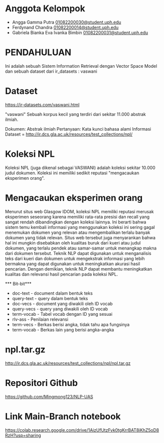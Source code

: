 # Anggota Kelompok
- Angga Gamma Putra 01082200030@student.uph.edu
- Ferdynand Chandra 01082200014@student.uph.edu
- Gabriela Bianka Eva Ivanka Bimbin 01082200031@student.uph.edu

# PENDAHULUAN
Ini adalah sebuah Sistem Information Retrieval dengan Vector Space Model dan sebuah dataset dari ir_datasets : vaswani

# Dataset
https://ir-datasets.com/vaswani.html

"vaswani"
Sebuah korpus kecil yang terdiri dari sekitar 11.000 abstrak ilmiah.

Dokumen: Abstrak ilmiah
Pertanyaan: Kata kunci bahasa alami
Informasi Dataset = http://ir.dcs.gla.ac.uk/resources/test_collections/npl/
 
# Koleksi NPL
Koleksi NPL (juga dikenal sebagai VASWANI) adalah koleksi sekitar 10.000 judul dokumen. Koleksi ini memiliki sedikit reputasi "mengacaukan eksperimen orang".

# Mengacaukan eksperimen orang
Menurut situs web Glasgow IDOM, koleksi NPL memiliki reputasi merusak eksperimen seseorang karena memiliki rata-rata presisi dan recall yang sangat rendah dibandingkan dengan koleksi lainnya. Ini berarti bahwa sistem temu kembali informasi yang menggunakan koleksi ini sering gagal menemukan dokumen yang relevan atau mengembalikan terlalu banyak dokumen yang tidak relevan. Situs web tersebut juga menyarankan bahwa hal ini mungkin disebabkan oleh kualitas buruk dari kueri atau judul dokumen, yang terlalu pendek atau samar-samar untuk menangkap makna dari dokumen tersebut. 
Teknik NLP dapat digunakan untuk menganalisis teks dari kueri dan dokumen untuk mengekstrak informasi yang lebih bermakna yang dapat digunakan untuk meningkatkan akurasi hasil pencarian. Dengan demikian, teknik NLP dapat membantu meningkatkan kualitas dan relevansi hasil pencarian pada koleksi NPL.

*** Bit-bit***
- doc-text - document dalam bentuk teks
- query-text - query dalam bentuk teks
- doc-vecs - document yang diwakili oleh ID vocab
- query-vecs - query yang diwakili oleh ID vocab
- term-vocab - Tabel vocab  dengan ID yang sesuai
- rlv-ass - Penilaian relevansi
- term-vecs - Berkas berisi angka, tidak tahu apa fungsinya
- term-vocab - Berkas lain yang berisi angka-angka

# npl.tar.gz
http://ir.dcs.gla.ac.uk/resources/test_collections/npl/npl.tar.gz

# Repositori Github
https://github.com/Mingmong123/NLP-UAS

# Link Main-Branch notebook
https://colab.research.google.com/drive/1AizUfUtzFvk0tgKrrBAT8iKhZ5oD8RzH?usp=sharing
